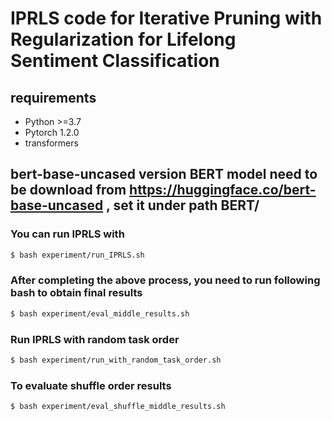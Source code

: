 # IPRLS code for Iterative Pruning with Regularization for Lifelong Sentiment Classification
## requirements

- Python >=3.7
- Pytorch 1.2.0
- transformers

## bert-base-uncased version BERT model need to be download from https://huggingface.co/bert-base-uncased , set it under path BERT/

### You can run IPRLS with

```bash
$ bash experiment/run_IPRLS.sh 
```

### After completing the above process, you need to run following bash to obtain final results

```bash
$ bash experiment/eval_middle_results.sh 
```
###  Run IPRLS with random task order
```bash
$ bash experiment/run_with_random_task_order.sh 
```
###  To evaluate shuffle order results
```bash
$ bash experiment/eval_shuffle_middle_results.sh 
```